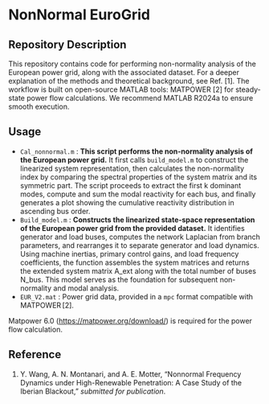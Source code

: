 # NonNormal EuroGrid



## Repository Description

This repository contains code for performing non-normality analysis of the European power grid, along with the associated dataset. For a deeper explanation of the methods and theoretical background, see Ref. [1]. The workflow is built on open-source MATLAB tools: MATPOWER [2] for steady-state power flow calculations. We recommend MATLAB R2024a to ensure smooth execution. 


## Usage

- `Cal_nonnormal.m` : **This script performs the non-normality analysis of the European power grid.** It first calls `build_model.m` to construct the linearized system representation, then calculates the non-normality index by comparing the spectral properties of the system matrix and its symmetric part. The script proceeds to extract the first k dominant modes, compute and sum the modal reactivity for each bus, and finally generates a plot showing the cumulative reactivity distribution in ascending bus order.
- `Build_model.m` : **Constructs the linearized state-space representation of the European power grid from the provided dataset.** It identifies generator and load buses, computes the network Laplacian from branch parameters, and rearranges it to separate generator and load dynamics. Using machine inertias, primary control gains, and load frequency coefficients, the function assembles the system matrices and returns the extended system matrix A_ext along with the total number of buses N_bus. This model serves as the foundation for subsequent non-normality and modal analysis.
- `EUR_V2.mat` : Power grid data, provided in a `mpc` format compatible with MATPOWER [2].


Matpower 6.0 (https://matpower.org/download/) is required for the power flow calculation.

## Reference

 1. Y. Wang, A. N. Montanari, and A. E. Motter, “Nonnormal Frequency Dynamics under High-Renewable Penetration: A Case Study of the Iberian Blackout,” *submitted for publication*.
